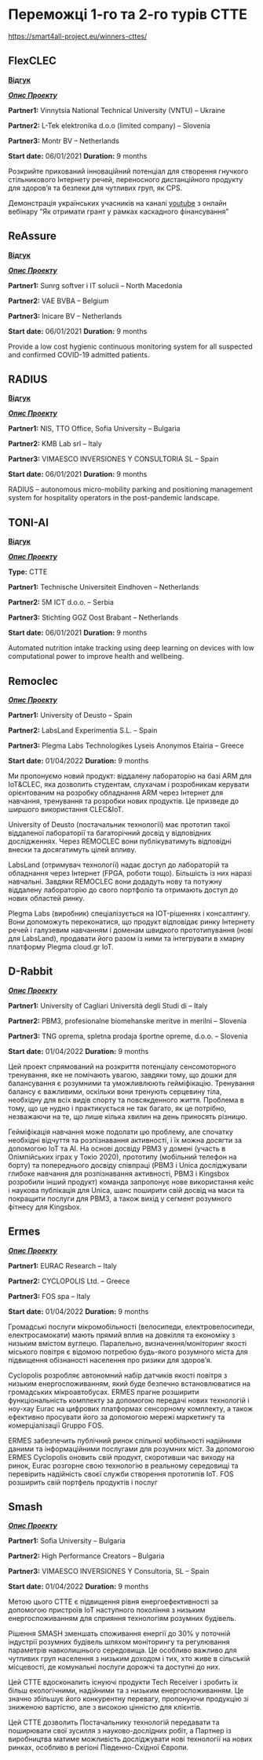 # Переможці 1-го та 2-го турів CTTE

https://smart4all-project.eu/winners-cttes/

## FlexCLEC

[**Відгук**](https://smart4all-project.eu/wp-content/uploads/2022/02/FLEXCLEC.png) 

[***Опис Проекту***](https://smart4all-project.eu/flexclec/)

**Partner1:** Vinnytsia National Technical University (VNTU) – Ukraine 

**Partner2:** L-Tek elektronika d.o.o (limited company) – Slovenia 

**Partner3:** Montr BV – Netherlands 

**Start date:** 06/01/2021 **Duration:** 9 months

Розкрийте прихований інноваційний потенціал для створення гнучкого стільникового Інтернету речей, переносного дистанційного продукту для здоров’я та безпеки для чутливих груп, як CPS.

Демонстрація українських учасників на каналі [youtube](https://youtu.be/vjV3EF37U0U?t=4270) з онлайн вебінару “Як  отримати грант у рамках  каскадного фінансування”

## ReAssure

[**Відгук**](https://smart4all-project.eu/wp-content/uploads/2022/02/reassure.png) 

[***Опис Проекту*** ](https://smart4all-project.eu/reassure/) 

**Partner1:** Sunrg softver i IT solucii – North Macedonia 

**Partner2:** VAE BVBA – Belgium 

**Partner3:** Inicare BV – Netherlands 

**Start date:** 06/01/2021 **Duration:** 9 months 

Provide a low cost hygienic continuous monitoring system for all suspected and confirmed COVID-19 admitted patients.						

## RADIUS

[**Відгук**](https://smart4all-project.eu/wp-content/uploads/2022/02/radius.png) 

[***Опис Проекту***](https://smart4all-project.eu/radius/) 

**Partner1:** NIS, TTO Office, Sofia University – Bulgaria 

**Partner2:** KMB Lab srl – Italy 

**Partner3:** VIMAESCO INVERSIONES Y CONSULTORIA SL – Spain 

**Start date:** 06/01/2021 **Duration:** 9 months 		

RADIUS – autonomous micro-mobility parking and positioning management  system for hospitality operators in the post-pandemic landscape.				

## TONI-AI

[**Відгук**](https://smart4all-project.eu/wp-content/uploads/2022/02/TONI-AI.png) 

[***Опис Проекту***](https://smart4all-project.eu/toni-ai/) 

**Type:** CTTE 

**Partner1:** Technische Universiteit Eindhoven – Netherlands 

**Partner2:** 5M ICT d.o.o. – Serbia 

**Partner3:** Stichting GGZ Oost Brabant – Netherlands 

**Start date:** 06/01/2021 **Duration:** 9 months

Automated nutrition intake tracking using deep learning on devices with low computational power to improve health and wellbeing. 						

## Remoclec

[***Опис Проекту***](https://smart4all-project.eu/remoclec/) 

**Partner1:** University of Deusto – Spain 

**Partner2:** LabsLand Experimentia S.L. – Spain 

**Partner3:** Plegma Labs Technologikes Lyseis Anonymos Etairia – Greece 

**Start date:** 01/04/2022 **Duration:** 9 months

Ми пропонуємо новий продукт: віддалену лабораторію на базі ARM для IoT&CLEC, яка дозволить студентам, слухачам і розробникам керувати орієнтованим на розробку обладнання ARM через Інтернет для навчання, тренування та розробки нових продуктів. Це призведе до ширшого використання CLEC&IoT.

University of Deusto (постачальник технології) має прототип такої віддаленої лабораторії та багаторічний досвід у відповідних дослідженнях. Через REMOCLEC вони публікуватимуть відповідні внески та досягатимуть цілей впливу.

LabsLand (отримувач технології) надає доступ до лабораторій та обладнання через Інтернет (FPGA, роботи тощо). Більшість із них наразі навчальні. Завдяки REMOCLEC вони додадуть нову та потужну віддалену лабораторію до свого портфоліо та отримають доступ до нових областей ринку.

Plegma Labs (виробник) спеціалізується на IOT-рішеннях і консалтингу. Вони допоможуть переконатися, що продукт відповідає ринку Інтернету речей і галузевим навчанням і доменам швидкого прототипування (нові для LabsLand), продавати його разом із ними та інтегрувати в хмарну платформу Plegma cloud.gr IoT.					

## D-Rabbit

[***Опис Проекту***](https://smart4all-project.eu/d-rabbit/) 

**Partner1:** University of Cagliari Università degli Studi di – Italy 

**Partner2:** PBM3, profesionalne biomehanske meritve in merilni – Slovenia 

**Partner3:** TNG oprema, spletna prodaja športne opreme, d.o.o. – Slovenia 

**Start date:** 01/04/2022 **Duration:** 9 months 						

Цей проект спрямований на розкриття потенціалу сенсомоторного тренування, яке не помічають увагою, завдяки тому, що дошки для балансування є розумними та уможливлюють гейміфікацію. Тренування балансу є важливими, оскільки вони тренують серцевину тіла, необхідну для всіх видів спорту та повсякденного життя. Проблема в тому, що це нудно і практикується не так багато, як це потрібно, незважаючи на те, що лише кілька хвилин на день приносять різницю.

Гейміфікація навчання може подолати цю проблему, але спочатку необхідні відчуття та розпізнавання активності, і їх можна досягти за допомогою IoT та AI. На основі досвіду PBM3 у домені (участь в Олімпійських іграх у Токіо 2020), прототипу (мобільний телефон на борту) та попереднього досвіду співпраці (PBM3 і Unica досліджували глибоке навчання для розпізнавання активності, PBM3 і Kingsbox розробили інший продукт) команда запропонує нове використання кейс і наукова публікація для Unica, шанс поширити свій досвід на маси та покращити послуги для PBM3, а також вихід у сегмент розумного фітнесу для Kingsbox.

## Ermes

[***Опис Проекту***](https://smart4all-project.eu/ermes/) 

**Partner1:** EURAC Research – Italy 

**Partner2:** CYCLOPOLIS Ltd. – Greece 

**Partner3:** FOS spa – Italy 

**Start date:** 01/04/2022 **Duration:** 9 months 			

Громадські послуги мікромобільності (велосипеди, електровелосипеди, електросамокати) мають прямий вплив на довкілля та економіку з низьким вмістом вуглецю. Паралельно, визначення/моніторинг якості міського повітря є відомою потребою будь-якого розумного міста для підвищення обізнаності населення про ризики для здоров’я.

Cyclopolis розробляє автономний набір датчиків якості повітря з низьким енергоспоживанням, який буде безпечно встановлюватися на громадських мікроавтобусах. ERMES прагне розширити функціональність комплекту за допомогою передачі нових технологій і ноу-хау Eurac на цифрових платформах сенсорному комплекту, а також ефективно просувати його за допомогою мережі маркетингу та комерціалізації Gruppo FOS.

ERMES забезпечить публічний ринок спільної мобільності надійними даними та інформаційними послугами для розумних міст. За допомогою ERMES Cyclopolis оновить свій продукт, скоротивши час виходу на ринок, Eurac розгорне свою технологію в реальному середовищі та перевірить надійність своєї служби створення прототипів IoT. FOS розширить свій портфель продуктів і послуг

## Smash

[***Опис Проекту***](https://smart4all-project.eu/smash/) 

**Partner1:** Sofia University – Bulgaria 

**Partner2:** High Performance Creators – Bulgaria 

**Partner3:** VIMAESCO INVERSIONES Y Consultoria, SL – Spain 

**Start date:** 01/04/2022 **Duration:** 9 months 						

Метою цього CTTE є підвищення рівня енергоефективності за допомогою пристроїв IoT наступного покоління з низьким енергоспоживанням для сприяння технологіям розумних будівель.

Рішення SMASH зменшать споживання енергії до 30% у поточній індустрії розумних будівель шляхом моніторингу та регулювання параметрів навколишнього середовища. Це особливо важливо для чутливих груп населення з низьким доходом і тих, хто живе в сільській місцевості, де комунальні послуги дорожчі та доступні до них.

Цей CTTE вдосконалить існуючі продукти Tech Receiver і зробить їх більш екологічними, надійними та з низьким енергоспоживанням. Це значно збільшує його конкурентну перевагу, пропонуючи продукцію зі зниженою вартістю, але з високою цінністю для клієнтів.

Цей CTTE дозволить Постачальнику технологій передавати та поширювати свої зусилля з науково-дослідних робіт, а Партнер із виробництва матиме можливість досліджувати нові технології на нових ринках, особливо в регіоні Південно-Східної Європи.
